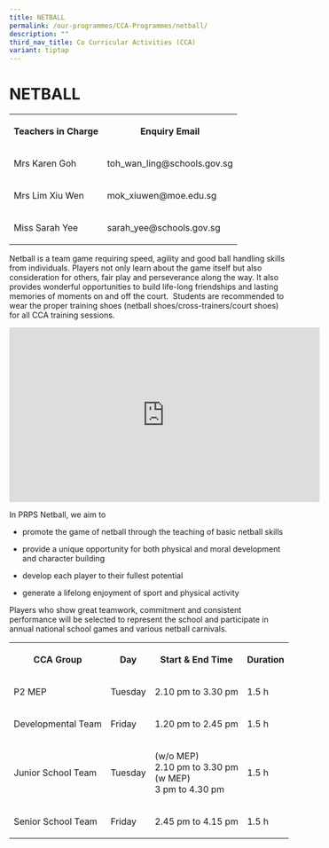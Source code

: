 ```yaml
---
title: NETBALL
permalink: /our-programmes/CCA-Programmes/netball/
description: ""
third_nav_title: Co Curricular Activities (CCA)
variant: tiptap
---
```

<h1><strong>NETBALL</strong></h1>
<table style="minWidth: 50px">
<colgroup>
<col>
<col>
</colgroup>
<tbody>
<tr>
<th rowspan="1" colspan="1">
<p>Teachers in Charge</p>
</th>
<th rowspan="1" colspan="1">
<p>Enquiry Email</p>
</th>
</tr>
<tr>
<td rowspan="1" colspan="1">
<p>Mrs Karen Goh</p>
</td>
<td rowspan="1" colspan="1">
<p>toh_wan_ling@schools.gov.sg</p>
</td>
</tr>
<tr>
<td rowspan="1" colspan="1">
<p>Mrs Lim Xiu Wen</p>
</td>
<td rowspan="1" colspan="1">
<p>mok_xiuwen@moe.edu.sg</p>
</td>
</tr>
<tr>
<td rowspan="1" colspan="1">
<p>Miss Sarah Yee</p>
</td>
<td rowspan="1" colspan="1">
<p>sarah_yee@schools.gov.sg</p>
</td>
</tr>
</tbody>
</table>
<p>Netball is a team game requiring speed, agility and good ball handling
skills from individuals. Players not only learn about the game itself but
also consideration for others, fair play and perseverance along the way.
It also provides wonderful opportunities to build life-long friendships
and lasting memories of moments on and off the court.&nbsp; Students are
recommended to wear the proper training shoes (netball shoes/cross-trainers/court
shoes) for all CCA training sessions.</p>
<div class="iframe-wrapper">
<iframe height="315" width="560" allowfullscreen="true" frameborder="0" src="https://www.youtube.com/embed/JqGINvtwRyo"></iframe>
</div>
<p>In PRPS Netball, we aim to</p>
<ul data-tight="true" class="tight">
<li>
<p>promote the game of netball through the teaching of basic netball skills</p>
</li>
<li>
<p>provide a unique opportunity for both physical and moral development and
character building</p>
</li>
<li>
<p>develop each player to their fullest potential</p>
</li>
<li>
<p>generate a lifelong enjoyment of sport and physical activity</p>
</li>
</ul>
<p>Players who show great teamwork, commitment and consistent performance
will be selected to represent the school and participate in annual national
school games and various netball carnivals.</p>
<table style="minWidth: 100px">
<colgroup>
<col>
<col>
<col>
<col>
</colgroup>
<tbody>
<tr>
<th rowspan="1" colspan="1">
<p>CCA Group</p>
</th>
<th rowspan="1" colspan="1">
<p>Day</p>
</th>
<th rowspan="1" colspan="1">
<p>Start &amp; End Time</p>
</th>
<th rowspan="1" colspan="1">
<p>Duration</p>
</th>
</tr>
<tr>
<td rowspan="1" colspan="1">
<p>P2 MEP</p>
</td>
<td rowspan="1" colspan="1">
<p>Tuesday</p>
</td>
<td rowspan="1" colspan="1">
<p>2.10 pm to 3.30 pm</p>
</td>
<td rowspan="1" colspan="1">
<p>1.5 h</p>
</td>
</tr>
<tr>
<td rowspan="1" colspan="1">
<p>Developmental Team</p>
</td>
<td rowspan="1" colspan="1">
<p>Friday</p>
</td>
<td rowspan="1" colspan="1">
<p>1.20 pm to 2.45 pm</p>
</td>
<td rowspan="1" colspan="1">
<p>1.5 h</p>
</td>
</tr>
<tr>
<td rowspan="1" colspan="1">
<p>Junior School Team</p>
</td>
<td rowspan="1" colspan="1">
<p>Tuesday</p>
</td>
<td rowspan="1" colspan="1">
<p>(w/o MEP)
<br>2.10 pm to 3.30 pm
<br>(w MEP)
<br>3 pm to 4.30 pm</p>
</td>
<td rowspan="1" colspan="1">
<p>1.5 h</p>
</td>
</tr>
<tr>
<td rowspan="1" colspan="1">
<p>Senior School Team</p>
</td>
<td rowspan="1" colspan="1">
<p>Friday</p>
</td>
<td rowspan="1" colspan="1">
<p>2.45 pm to 4.15 pm</p>
</td>
<td rowspan="1" colspan="1">
<p>1.5 h</p>
</td>
</tr>
</tbody>
</table>
<p></p>